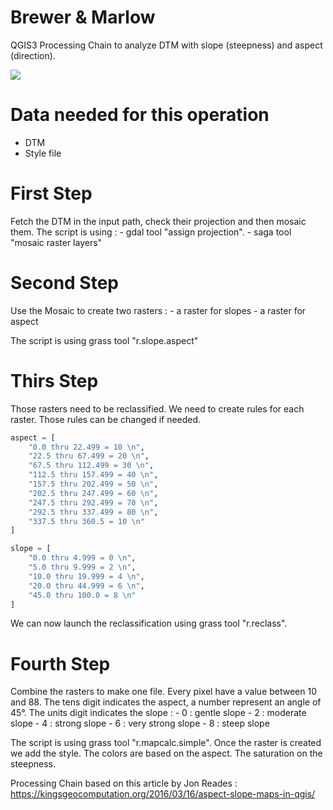 # Brewer & Marlow

QGIS3 Processing Chain to analyze DTM with slope (steepness) and aspect (direction).


<img src="/map_example.png" ></img>

# Data needed for this operation

 - DTM
 - Style file
 
 # First Step
 
  Fetch the DTM in the input path, check their projection and then mosaic them. 
  The script is using : 
    - gdal tool "assign projection".
    - saga tool "mosaic raster layers"
 
 # Second Step
  
  Use the Mosaic to create two rasters :
    - a raster for slopes 
    - a raster for aspect 
    
  The script is using grass tool "r.slope.aspect"
  
 # Thirs Step
  
   Those rasters need to be reclassified.
   We need to create rules for each raster. Those rules can be changed if needed.
   
```python
aspect = [
    "0.0 thru 22.499 = 10 \n",
    "22.5 thru 67.499 = 20 \n",
    "67.5 thru 112.499 = 30 \n",
    "112.5 thru 157.499 = 40 \n",
    "157.5 thru 202.499 = 50 \n",
    "202.5 thru 247.499 = 60 \n",
    "247.5 thru 292.499 = 70 \n",
    "292.5 thru 337.499 = 80 \n",
    "337.5 thru 360.5 = 10 \n"
]
```

```python
slope = [
    "0.0 thru 4.999 = 0 \n",
    "5.0 thru 9.999 = 2 \n",
    "10.0 thru 19.999 = 4 \n",
    "20.0 thru 44.999 = 6 \n",
    "45.0 thru 100.0 = 8 \n"
]
```
  We can now launch the reclassification using grass tool "r.reclass".
  
 # Fourth Step
   
   Combine the rasters to make one file. Every pixel have a value between 10 and 88. 
   The tens digit indicates the aspect, a number represent an angle of 45°.
   The units digit indicates the slope :
    - 0 : gentle slope
    - 2 : moderate slope
    - 4 : strong slope
    - 6 : very strong slope
    - 8 : steep slope
   
   The script is using grass tool "r.mapcalc.simple".
   Once the raster is created we add the style. The colors are based on the aspect. The saturation on the steepness.
  

Processing Chain based on this article by Jon Reades :
https://kingsgeocomputation.org/2016/03/16/aspect-slope-maps-in-qgis/
